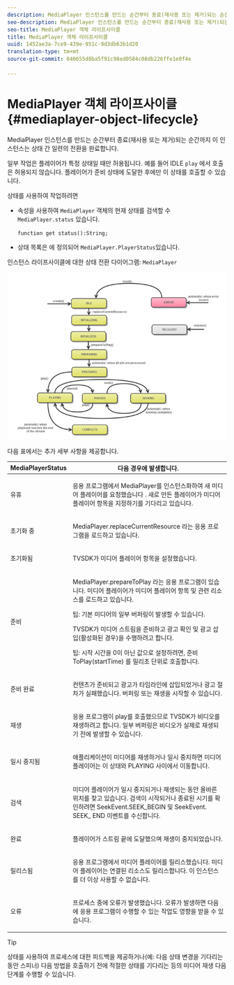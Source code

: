 ```yaml
---
description: MediaPlayer 인스턴스를 만드는 순간부터 종료(재사용 또는 제거)되는 순간까지 이 인스턴스는 상태 간 일련의 전환을 완료합니다.
seo-description: MediaPlayer 인스턴스를 만드는 순간부터 종료(재사용 또는 제거)되는 순간까지 이 인스턴스는 상태 간 일련의 전환을 완료합니다.
seo-title: MediaPlayer 객체 라이프사이클
title: MediaPlayer 객체 라이프사이클
uuid: 1452ae3a-7ce9-439e-951c-9d3db63b1d20
translation-type: tm+mt
source-git-commit: 040655d8ba5f91c98ed0584c08db226ffe1e0f4e

---
```



# MediaPlayer 객체 라이프사이클{#mediaplayer-object-lifecycle}

MediaPlayer 인스턴스를 만드는 순간부터 종료(재사용 또는 제거)되는 순간까지 이 인스턴스는 상태 간 일련의 전환을 완료합니다.

일부 작업은 플레이어가 특정 상태일 때만 허용됩니다. 예를 들어 IDLE `play` 에서 호출은 허용되지 않습니다. 플레이어가 준비 상태에 도달한 후에만 이 상태를 호출할 수 있습니다.

상태를 사용하여 작업하려면

* 속성을 사용하여 `MediaPlayer` 객체의 현재 상태를 검색할 수 `MediaPlayer.status` 있습니다.

   ```
   function get status():String;
   ```

* 상태 목록은 에 정의되어 `MediaPlayer.PlayerStatus`있습니다.

인스턴스 라이프사이클에 대한 상태 전환 다이어그램: `MediaPlayer`
<!--<a id="fig_1C55DE3F186F4B36AFFDCDE90379534C"></a>-->

![](assets/player-state-transitions-diagram-flash-1_2_web.png)

다음 표에서는 추가 세부 사항을 제공합니다.

<table id="table_426F0093E4214EA88CD72A7796B58DFD"> 
 <thead> 
  <tr> 
   <th colname="col1" class="entry"> <span class="codeph"> MediaPlayerStatus </span> </th> 
   <th colname="col2" class="entry"> 다음 경우에 발생합니다. </th> 
  </tr> 
 </thead>
 <tbody> 
  <tr> 
   <td colname="col1"> <span class="codeph"> 유휴 </span> </td> 
   <td colname="col2"> <p> 응용 프로그램에서 MediaPlayer를 인스턴스화하여 새 미디어 플레이어를 <span class="codeph"> 요청했습니다 </span>. 새로 만든 플레이어가 미디어 플레이어 항목을 지정하기를 기다리고 있습니다. </p> </td> 
  </tr> 
  <tr> 
   <td colname="col1"> <span class="codeph"> 초기화 중 </span> </td> 
   <td colname="col2"> <p>MediaPlayer.replaceCurrentResource <span class="codeph"> 라는 응용 프로그램을 </span>로드하고 있습니다. </p> </td> 
  </tr> 
  <tr> 
   <td colname="col1"> <span class="codeph"> 초기화됨 </span> </td> 
   <td colname="col2"> <p>TVSDK가 미디어 플레이어 항목을 설정했습니다. </p> </td> 
  </tr> 
  <tr> 
   <td colname="col1"> <span class="codeph"> 준비 </span> </td> 
   <td colname="col2"> <p>MediaPlayer.prepareToPlay <span class="codeph"> 라는 응용 프로그램이 </span>있습니다. 미디어 플레이어가 미디어 플레이어 항목 및 관련 리소스를 로드하고 있습니다. </p> <p>팁: 기본 미디어의 일부 버퍼링이 발생할 수 있습니다. </p> <p>TVSDK가 미디어 스트림을 준비하고 광고 확인 및 광고 삽입(활성화된 경우)을 수행하려고 합니다. </p> <p>팁: 시작 시간을 0이 아닌 값으로 설정하려면, <span class="codeph"> 준비 ToPlay(startTime) </span> 를 밀리초 단위로 호출합니다. </p> </td> 
  </tr> 
  <tr> 
   <td colname="col1"> <span class="codeph"> 준비 완료 </span> </td> 
   <td colname="col2"> <p>컨텐츠가 준비되고 광고가 타임라인에 삽입되었거나 광고 절차가 실패했습니다. 버퍼링 또는 재생을 시작할 수 있습니다. </p> </td> 
  </tr> 
  <tr> 
   <td colname="col1"> <span class="codeph"> 재생 </span> </td> 
   <td colname="col2"> <p>응용 프로그램이 <span class="codeph"> </span>play를 호출했으므로 TVSDK가 비디오를 재생하려고 합니다. 일부 버퍼링은 비디오가 실제로 재생되기 전에 발생할 수 있습니다. </p> </td> 
  </tr> 
  <tr> 
   <td colname="col1"> <span class="codeph"> 일시 중지됨 </span> </td> 
   <td colname="col2"> <p>애플리케이션이 미디어를 재생하거나 일시 중지하면 미디어 플레이어는 이 상태와 PLAYING 사이에서 이동합니다. </p> </td> 
  </tr> 
  <tr> 
   <td colname="col1"> <span class="codeph"> 검색 </span> </td> 
   <td colname="col2"> <p>미디어 플레이어가 일시 중지되거나 재생되는 동안 올바른 위치를 찾고 있습니다. 검색이 시작되거나 종료된 시기를 확인하려면 SeekEvent.SEEK_BEGIN 및 <span class="codeph"> SeekEvent. </span> SEEK_ <span class="codeph"> END </span> 이벤트를 수신합니다. </p> </td> 
  </tr> 
  <tr> 
   <td colname="col1"> <span class="codeph"> 완료 </span> </td> 
   <td colname="col2"> <p>플레이어가 스트림 끝에 도달했으며 재생이 중지되었습니다. </p> </td> 
  </tr> 
  <tr> 
   <td colname="col1"> <span class="codeph"> 릴리스됨 </span> </td> 
   <td colname="col2"> <p>응용 프로그램에서 미디어 플레이어를 릴리스했습니다. 미디어 플레이어는 연결된 리소스도 릴리스합니다. 이 인스턴스를 더 이상 사용할 수 없습니다. </p> </td> 
  </tr> 
  <tr> 
   <td colname="col1"> <span class="codeph"> 오류 </span> </td> 
   <td colname="col2"> <p>프로세스 중에 오류가 발생했습니다. 오류가 발생하면 다음에 응용 프로그램이 수행할 수 있는 작업도 영향을 받을 수 있습니다. </p> </td> 
  </tr> 
 </tbody> 
</table>

>[!TIP]
>
>상태를 사용하여 프로세스에 대한 피드백을 제공하거나(예: 다음 상태 변경을 기다리는 동안 스피너) 다음 방법을 호출하기 전에 적절한 상태를 기다리는 등의 미디어 재생 다음 단계를 수행할 수 있습니다.

